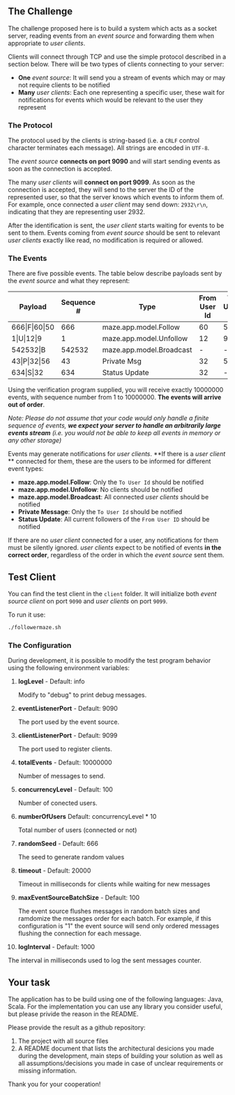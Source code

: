 ## The Challenge
The challenge proposed here is to build a system which acts as a socket
server, reading events from an *event source* and forwarding them when
appropriate to *user clients*.

Clients will connect through TCP and use the simple protocol described in a
section below. There will be two types of clients connecting to your server:

- **One** *event source*: It will send you a
stream of events which may or may not require clients to be notified
- **Many** *user clients*: Each one representing a specific user,
these wait for notifications for events which would be relevant to the
user they represent

### The Protocol
The protocol used by the clients is string-based (i.e. a `CRLF` control
character terminates each message). All strings are encoded in `UTF-8`.

The *event source* **connects on port 9090** and will start sending
events as soon as the connection is accepted.

The many *user clients* will **connect on port 9099**. As soon
as the connection is accepted, they will send to the server the ID of
the represented user, so that the server knows which events to
inform them of. For example, once connected a *user client* may send down:
`2932\r\n`, indicating that they are representing user 2932.

After the identification is sent, the *user client* starts waiting for
events to be sent to them. Events coming from *event source* should be
sent to relevant *user clients* exactly like read, no modification is
required or allowed.

### The Events
There are five possible events. The table below describe payloads
sent by the *event source* and what they represent:

| Payload       | Sequence #| Type         | From User Id | To User Id |
|---------------|-----------|--------------|--------------|------------|
|666\|F\|60\|50 | 666       | maze.app.model.Follow       | 60           | 50         |
|1\|U\|12\|9    | 1         | maze.app.model.Unfollow     | 12           | 9          |
|542532\|B      | 542532    | maze.app.model.Broadcast    | -            | -          |
|43\|P\|32\|56  | 43        | Private Msg  | 32           | 56         |
|634\|S\|32     | 634       | Status Update| 32           | -          |

Using the verification program supplied, you will receive exactly 10000000 events,
with sequence number from 1 to 10000000. **The events will arrive out of order**.

*Note: Please do not assume that your code would only handle a finite sequence
of events, **we expect your server to handle an arbitrarily large events stream**
(i.e. you would not be able to keep all events in memory or any other storage)*

Events may generate notifications for *user clients*. **If there is a
*user client* ** connected for them, these are the users to be
informed for different event types:

* **maze.app.model.Follow**: Only the `To User Id` should be notified
* **maze.app.model.Unfollow**: No clients should be notified
* **maze.app.model.Broadcast**: All connected *user clients* should be notified
* **Private Message**: Only the `To User Id` should be notified
* **Status Update**: All current followers of the `From User ID` should be notified

If there are no *user client* connected for a user, any notifications
for them must be silently ignored. *user clients* expect to be notified of
events **in the correct order**, regardless of the order in which the
*event source* sent them.

## Test Client

You can find the test client in the `client` folder. It will initialize both 
*event source client* on port `9090` and *user clients* on port `9099`.

To run it use:

```bash
./followermaze.sh
```

### The Configuration

During development, it is possible to modify the test program behavior using the 
following environment variables:

1. **logLevel** - Default: info

   Modify to "debug" to print debug messages.

2. **eventListenerPort** - Default: 9090

   The port used by the event source.

3. **clientListenerPort** - Default: 9099

   The port used to register clients.

4. **totalEvents** - Default: 10000000

   Number of messages to send.

5. **concurrencyLevel** - Default: 100

   Number of conected users.

6. **numberOfUsers** Default: concurrencyLevel * 10
	
   Total number of users (connected or not)

7. **randomSeed** - Default: 666
	
   The seed to generate random values

8. **timeout** - Default: 20000
	
   Timeout in milliseconds for clients while waiting for new messages

9. **maxEventSourceBatchSize** - Default: 100

   The event source flushes messages in random batch sizes and ramdomize the messages
   order for each batch. For example, if this configuration is "1" the event source 
   will send only ordered messages flushing the connection for each message.

10. **logInterval** - Default: 1000

   The interval in milliseconds used to log the sent messages counter.

## Your task
The application has to be build using one of the following languages: Java, Scala. For the implementation you can use any library you consider useful, but please privide the reason in the README.

Please provide the result as a github repository:
1. The project with all source files
2. A README document that lists the architectural desicions you made during the development, main steps of building your solution as well as all assumptions/decisions you made in case of unclear requirements or missing information.

Thank you for your cooperation!
